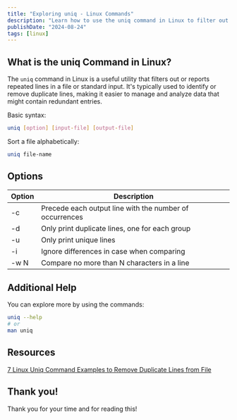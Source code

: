 ```yaml
---
title: "Exploring uniq - Linux Commands"
description: "Learn how to use the uniq command in Linux to filter out duplicate lines, count occurrences, and print only unique or duplicate lines"
publishDate: "2024-08-24"
tags: [linux]
---
```


## What is the uniq Command in Linux?

The `uniq` command in Linux is a useful utility that filters out or reports repeated lines in a file or standard input. It's typically used to identify or remove duplicate lines, making it easier to manage and analyze data that might contain redundant entries.

Basic syntax:

```bash
uniq [option] [input-file] [output-file]
```

Sort a file alphabetically:

```bash
uniq file-name
```

## Options

| Option | Description                                             |
| ------ | ------------------------------------------------------- |
| -c     | Precede each output line with the number of occurrences |
| -d     | Only print duplicate lines, one for each group          |
| -u     | Only print unique lines                                 |
| -i     | Ignore differences in case when comparing               |
| -w N   | Compare no more than N characters in a line             |

## Additional Help

You can explore more by using the commands:

```bash
uniq --help
# or
man uniq
```

## Resources

[7 Linux Uniq Command Examples to Remove Duplicate Lines from File](https://www.thegeekstuff.com/2013/05/uniq-command-examples/)

## Thank you!

Thank you for your time and for reading this!
